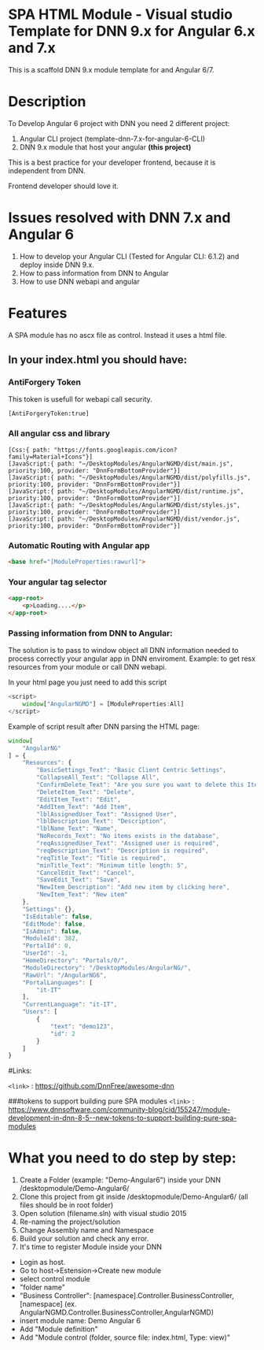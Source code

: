 # SPA HTML Module - Visual studio Template for DNN 9.x for Angular 6.x and 7.x
This is a scaffold DNN 9.x module template for and Angular 6/7.

# Description
To Develop Angular 6 project with DNN you need 2 different project:
1. Angular CLI project (template-dnn-7.x-for-angular-6-CLI)
2. DNN 9.x module that host your angular **(this project)**

This is a best practice for your developer frontend, because it is independent from DNN.

Frontend developer should love it.

# Issues resolved with DNN 7.x and Angular 6
1. How to develop your Angular CLI (Tested for Angular CLI: 6.1.2) and deploy inside DNN 9.x.
2. How to pass information from DNN to Angular
3. How to use DNN webapi and angular

# Features
A SPA module has no ascx file as control. Instead it uses a html file.
## In your index.html you should have:

### AntiForgery Token
This token is usefull for webapi call security.

```
[AntiForgeryToken:true]
```


### All angular css and library
```
[Css:{ path: "https://fonts.googleapis.com/icon?family=Material+Icons"}]
[JavaScript:{ path: "~/DesktopModules/AngularNGMD/dist/main.js", priority:100, provider: "DnnFormBottomProvider"}]
[JavaScript:{ path: "~/DesktopModules/AngularNGMD/dist/polyfills.js", priority:100, provider: "DnnFormBottomProvider"}]
[JavaScript:{ path: "~/DesktopModules/AngularNGMD/dist/runtime.js", priority:100, provider: "DnnFormBottomProvider"}]
[JavaScript:{ path: "~/DesktopModules/AngularNGMD/dist/styles.js", priority:100, provider: "DnnFormBottomProvider"}]
[JavaScript:{ path: "~/DesktopModules/AngularNGMD/dist/vendor.js", priority:100, provider: "DnnFormBottomProvider"}]
```

### Automatic Routing with Angular app
```html
<base href="[ModuleProperties:rawurl]">
```

### Your angular tag selector

```html
<app-root>
    <p>Loading....</p>
</app-root>
```

### Passing information from DNN to Angular:
The solution is to pass to window object all DNN information needed to process correctly your angular app in DNN enviroment.
Example: to get resx resources from your module or call DNN webapi.

In your html page you just need to add this script
```javascript
<script>
    window["AngularNGMD"] = [ModuleProperties:All]
</script>
```

Example of script result after DNN parsing the HTML page:
```javascript
window[
    "AngularNG"
] = {
    "Resources": {
        "BasicSettings_Text": "Basic Client Centric Settings",
        "CollapseAll_Text": "Collapse All",
        "ConfirmDelete_Text": "Are you sure you want to delete this Item",
        "DeleteItem_Text": "Delete",
        "EditItem_Text": "Edit",
        "AddItem_Text": "Add Item",
        "lblAssignedUser_Text": "Assigned User",
        "lblDescription_Text": "Description",
        "lblName_Text": "Name",
        "NoRecords_Text": "No items exists in the database",
        "reqAssignedUser_Text": "Assigned user is required",
        "reqDescription_Text": "Description is required",
        "reqTitle_Text": "Title is required",
        "minTitle_Text": "Minimum title length: 5",
        "CancelEdit_Text": "Cancel",
        "SaveEdit_Text": "Save",
        "NewItem_Description": "Add new item by clicking here",
        "NewItem_Text": "New item"
    },
    "Settings": {},
    "IsEditable": false,
    "EditMode": false,
    "IsAdmin": false,
    "ModuleId": 382,
    "PortalId": 0,
    "UserId": -1,
    "HomeDirectory": "Portals/0/",
    "ModuleDirectory": "/DesktopModules/AngularNG/",
    "RawUrl": "/AngularNG6",
    "PortalLanguages": [
        "it-IT"
    ],
    "CurrentLanguage": "it-IT",
    "Users": [
        {
            "text": "demo123",
            "id": 2
        }
    ]
}
```

#Links:

`<link>` : https://github.com/DnnFree/awesome-dnn

###tokens to support building pure SPA modules
`<link>` : https://www.dnnsoftware.com/community-blog/cid/155247/module-development-in-dnn-8-5--new-tokens-to-support-building-pure-spa-modules

# What you need to do step by step:
1. Create a Folder (example: "Demo-Angular6") inside your DNN /desktopmodule/Demo-Angular6/
2. Clone this project from git inside /desktopmodule/Demo-Angular6/ (all files should be in root folder)
3. Open solution (filename.sln) with visual studio 2015
4. Re-naming the project/solution
5. Change Assembly name and Namespace
6. Build your solution and check any error.
7. It's time to register Module inside your DNN
- Login as host.
- Go to host->Estension->Create new module
- select control module 
- "folder name"
- "Business Controller": [namespace].Controller.BusinessController,[namespace] (ex. AngularNGMD.Controller.BusinessController,AngularNGMD) 
- insert module name: Demo Angular 6
- Add "Module definition"
- Add "Module control (folder, source file: index.html, Type: view)"